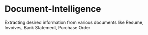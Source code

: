 # Document-Intelligence
Extracting desired information from various documents like Resume, Invoives, Bank Statement, Purchase Order
